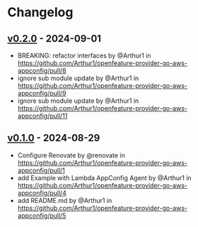 # Changelog

## [v0.2.0](https://github.com/Arthur1/openfeature-provider-go-aws-appconfig/compare/v0.1.0...v0.2.0) - 2024-09-01
- BREAKING: refactor interfaces by @Arthur1 in https://github.com/Arthur1/openfeature-provider-go-aws-appconfig/pull/8
- ignore sub module update by @Arthur1 in https://github.com/Arthur1/openfeature-provider-go-aws-appconfig/pull/9
- ignore sub module update by @Arthur1 in https://github.com/Arthur1/openfeature-provider-go-aws-appconfig/pull/11

## [v0.1.0](https://github.com/Arthur1/openfeature-provider-go-aws-appconfig/commits/v0.1.0) - 2024-08-29
- Configure Renovate by @renovate in https://github.com/Arthur1/openfeature-provider-go-aws-appconfig/pull/1
- add Example with Lambda AppConfig Agent by @Arthur1 in https://github.com/Arthur1/openfeature-provider-go-aws-appconfig/pull/4
- add README.md by @Arthur1 in https://github.com/Arthur1/openfeature-provider-go-aws-appconfig/pull/5
